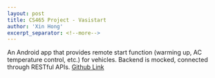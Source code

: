 ```yaml
---
layout: post
title: CS465 Project - Vasistart
author: 'Xin Hong'
excerpt_separator: <!--more-->
---
```


An Android app that provides remote start function (warming up, AC temperature control, etc.) for vehicles.
Backend is mocked, connected through RESTful APIs.
[Github Link](https://github.com/ktonline99/Vasistart)
<!--more-->

